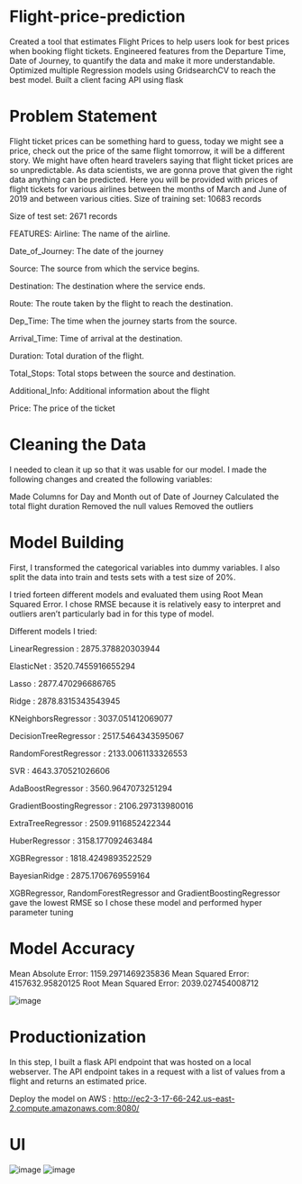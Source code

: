 # Flight-price-prediction

Created a tool that estimates Flight Prices to help users look for best prices when booking flight tickets.
Engineered features from the Departure Time, Date of Journey, to quantify the data and make it more understandable.
Optimized multiple Regression models using GridsearchCV to reach the best model.
Built a client facing API using flask

# Problem Statement

Flight ticket prices can be something hard to guess, today we might see a price, check out the price of the same flight tomorrow, it will be a different story. We might have often heard travelers saying that flight ticket prices are so unpredictable. As data scientists, we are gonna prove that given the right data anything can be predicted. Here you will be provided with prices of flight tickets for various airlines between the months of March and June of 2019 and between various cities. Size of training set: 10683 records

Size of test set: 2671 records

FEATURES: Airline: The name of the airline.

Date_of_Journey: The date of the journey

Source: The source from which the service begins.

Destination: The destination where the service ends.

Route: The route taken by the flight to reach the destination.

Dep_Time: The time when the journey starts from the source.

Arrival_Time: Time of arrival at the destination.

Duration: Total duration of the flight.

Total_Stops: Total stops between the source and destination.

Additional_Info: Additional information about the flight

Price: The price of the ticket


# Cleaning the Data

I needed to clean it up so that it was usable for our model. I made the following changes and created the following variables:

Made Columns for Day and Month out of Date of Journey
Calculated the total flight duration
Removed the null values
Removed the outliers

# Model Building

First, I transformed the categorical variables into dummy variables. I also split the data into train and tests sets with a test size of 20%.

I tried forteen different models and evaluated them using Root Mean Squared Error. I chose RMSE because it is relatively easy to interpret and outliers aren’t particularly bad in for this type of model.

Different models I tried:

LinearRegression :  2875.378820303944

ElasticNet : 3520.7455916655294

Lasso :  2877.470296686765

Ridge :  2878.8315343543945

KNeighborsRegressor :  3037.051412069077

DecisionTreeRegressor :  2517.5464343595067

RandomForestRegressor :  2133.0061133326553

SVR :  4643.370521026606

AdaBoostRegressor :  3560.9647073251294

GradientBoostingRegressor :  2106.297313980016

ExtraTreeRegressor :  2509.9116852422344

HuberRegressor :  3158.177092463484

XGBRegressor :  1818.4249893522529

BayesianRidge :  2875.1706769559164

XGBRegressor, RandomForestRegressor and GradientBoostingRegressor gave the lowest RMSE so I chose these model and performed hyper parameter tuning

# Model Accuracy

Mean Absolute Error: 1159.2971469235836
Mean Squared Error: 4157632.95820125
Root Mean Squared Error: 2039.027454008712

![image](https://user-images.githubusercontent.com/84179246/132945652-2c5bc33b-dbc7-470a-aa0d-fc286516df10.png)

# Productionization

In this step, I built a flask API endpoint that was hosted on a local webserver. The API endpoint takes in a request with a list of values from a flight and returns an estimated price.

Deploy the model on AWS : http://ec2-3-17-66-242.us-east-2.compute.amazonaws.com:8080/

# UI

![image](https://user-images.githubusercontent.com/84179246/133458342-31d45e98-bbbd-4e6d-909e-c1f36799398c.png)
![image](https://user-images.githubusercontent.com/84179246/134751261-743c1e30-8a4e-468e-a3ea-266ecdc28f6b.png)




